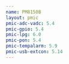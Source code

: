 ```yaml
---
name: PM8150B
layout: pmic
pmic-adc-vadc: 5.4
pmic-gpio: 5.4
pmic-lpg: 6.0
pmic-pon: 5.4
pmic-tempalarm: 5.9
pmic-usb-extcon: 5.14
---
```


